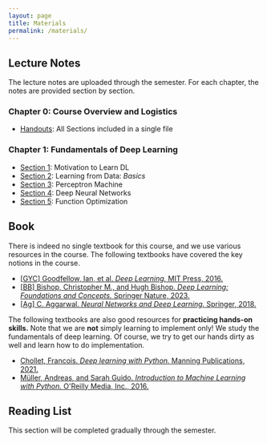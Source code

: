 ```yaml
---
layout: page
title: Materials
permalink: /materials/
---
```


## Lecture Notes
The lecture notes are uploaded through the semester. For each chapter, the notes are provided section by section. 
### Chapter 0: Course Overview and Logistics
* [Handouts]({{site.baseurl}}/assets/Notes/CH0/CH0.pdf): All Sections included in a single file

### Chapter 1: Fundamentals of Deep Learning
* [Section 1]({{site.baseurl}}/assets/Notes/CH1/CH1_Sec1.pdf): Motivation to Learn DL
* [Section 2]({{site.baseurl}}/assets/Notes/CH1/CH1_Sec2.pdf): Learning from Data: _Basics_
* [Section 3]({{site.baseurl}}/assets/Notes/CH1/CH1_Sec3.pdf): Perceptron Machine
* [Section 4]({{site.baseurl}}/assets/Notes/CH1/CH1_Sec4.pdf): Deep Neural Networks
* [Section 5]({{site.baseurl}}/assets/Notes/CH1/CH1_Sec5.pdf): Function Optimization



<!-- ## Tutorial Notebooks -->
<!-- The tutorial notebooks can be accessed below.
* [Tutorial 1]({{site.baseurl}}/assets/Tutorials/Tutorial_1.ipynb): PyTorch Overview, Batch Training, Embedding, and Tokenization, by __Amir Hossein Mobasheri__ -->


## Book

There is indeed no single textbook for this course, and we use various resources in the course. The following textbooks have covered the key notions in the course. 

* [[GYC] Goodfellow, Ian, et al. _Deep Learning._ MIT Press, 2016.](https://www.deeplearningbook.org/)
* [[BB] Bishop, Christopher M., and Hugh Bishop. _Deep Learning: Foundations and Concepts._ Springer Nature, 2023.](https://www.bishopbook.com/)
* [[Ag] C. Aggarwal. _Neural Networks and Deep Learning._ Springer, 2018.](https://link.springer.com/book/10.1007/978-3-319-94463-0)

The following textbooks are also good resources for __practicing hands-on skills.__ Note that we are __not__ simply learning to implement only! We study the fundamentals of deep learning. Of course, we try to get our hands dirty as well and learn how to do implementation.

* [Chollet, Francois. _Deep learning with Python._ Manning Publications, 2021.](https://www.manning.com/books/deep-learning-with-python)
* [Müller, Andreas, and Sarah Guido. _Introduction to Machine Learning with Python._ O'Reilly Media, Inc., 2016.](https://www.oreilly.com/library/view/introduction-to-machine/9781449369880/)


## Reading List

This section will be completed gradually through the semester.


<!-- ### Chapter 1: 
#### Tokenization and Embedding
* [Tokenization](https://web.stanford.edu/~jurafsky/slp3/2.pdf): Chapter 2 of [[JM]](https://web.stanford.edu/~jurafsky/slp3/)
* [Embedding](https://web.stanford.edu/~jurafsky/slp3/6.pdf): Chapter 6 of [[JM]](https://web.stanford.edu/~jurafsky/slp3/)

* [Original BPE Algorithm](http://www.pennelynn.com/Documents/CUJ/HTML/94HTML/19940045.HTM): Original BPE Algorithm proposed by Philip Gage in 1994
* [BPE for Tokenization](https://arxiv.org/abs/1508.07909): Paper _Neural machine translation of rare words with subword units_ by _Rico Sennrich, Barry Haddow, and Alexandra Birch_ presented in ACL 2016 that adapted BPE for NLP -->






